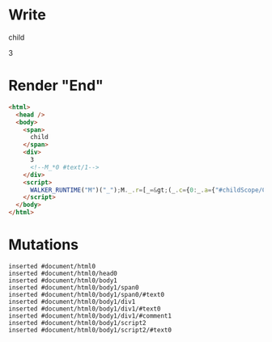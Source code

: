 # Write
  <span>child</span><div>3<!--M_*0 #text/1--></div><script>WALKER_RUNTIME("M")("_");M._.r=[_=>(_.c={0:_.a={"#childScope/0":_.b={x:1,y:2}},1:_.b},_.b["/"]=_._["packages/translator-tags/src/__tests__/fixtures/custom-tag-var-multiple/template.marko_0_data/var"](_.a),_.c),0]</script>


# Render "End"
```html
<html>
  <head />
  <body>
    <span>
      child
    </span>
    <div>
      3
      <!--M_*0 #text/1-->
    </div>
    <script>
      WALKER_RUNTIME("M")("_");M._.r=[_=&gt;(_.c={0:_.a={"#childScope/0":_.b={x:1,y:2}},1:_.b},_.b["/"]=_._["packages/translator-tags/src/__tests__/fixtures/custom-tag-var-multiple/template.marko_0_data/var"](_.a),_.c),0]
    </script>
  </body>
</html>
```

# Mutations
```
inserted #document/html0
inserted #document/html0/head0
inserted #document/html0/body1
inserted #document/html0/body1/span0
inserted #document/html0/body1/span0/#text0
inserted #document/html0/body1/div1
inserted #document/html0/body1/div1/#text0
inserted #document/html0/body1/div1/#comment1
inserted #document/html0/body1/script2
inserted #document/html0/body1/script2/#text0
```